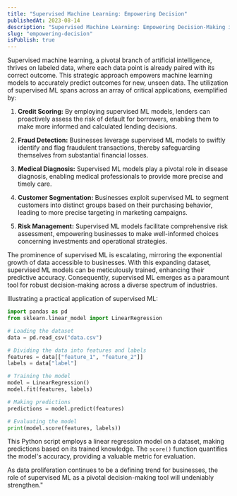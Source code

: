 ```yaml
---
title: "Supervised Machine Learning: Empowering Decision"
publishedAt: 2023-08-14
description: "Supervised Machine Learning: Empowering Decision-Making in the Digital Age"
slug: "empowering-decision"
isPublish: true
---
```


Supervised machine learning, a pivotal branch of artificial intelligence, thrives on labeled data, where each data point is already paired with its correct outcome. This strategic approach empowers machine learning models to accurately predict outcomes for new, unseen data. The utilization of supervised ML spans across an array of critical applications, exemplified by:

1. **Credit Scoring:** By employing supervised ML models, lenders can proactively assess the risk of default for borrowers, enabling them to make more informed and calculated lending decisions.

2. **Fraud Detection:** Businesses leverage supervised ML models to swiftly identify and flag fraudulent transactions, thereby safeguarding themselves from substantial financial losses.

3. **Medical Diagnosis:** Supervised ML models play a pivotal role in disease diagnosis, enabling medical professionals to provide more precise and timely care.

4. **Customer Segmentation:** Businesses exploit supervised ML to segment customers into distinct groups based on their purchasing behavior, leading to more precise targeting in marketing campaigns.

5. **Risk Management:** Supervised ML models facilitate comprehensive risk assessment, empowering businesses to make well-informed choices concerning investments and operational strategies.

The prominence of supervised ML is escalating, mirroring the exponential growth of data accessible to businesses. With this expanding dataset, supervised ML models can be meticulously trained, enhancing their predictive accuracy. Consequently, supervised ML emerges as a paramount tool for robust decision-making across a diverse spectrum of industries.

Illustrating a practical application of supervised ML:

```python
import pandas as pd
from sklearn.linear_model import LinearRegression

# Loading the dataset
data = pd.read_csv("data.csv")

# Dividing the data into features and labels
features = data[["feature_1", "feature_2"]]
labels = data["label"]

# Training the model
model = LinearRegression()
model.fit(features, labels)

# Making predictions
predictions = model.predict(features)

# Evaluating the model
print(model.score(features, labels))
```

This Python script employs a linear regression model on a dataset, making predictions based on its trained knowledge. The `score()` function quantifies the model's accuracy, providing a valuable metric for evaluation.

As data proliferation continues to be a defining trend for businesses, the role of supervised ML as a pivotal decision-making tool will undeniably strengthen."

